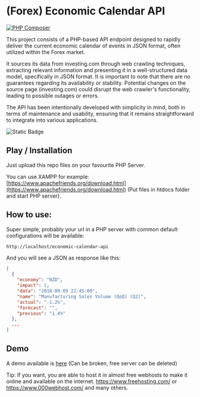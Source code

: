(Forex) Economic Calendar API
==========================
[![PHP Composer](https://github.com/andrevlima/economic-calendar-api/actions/workflows/php.yml/badge.svg?branch=master)](https://github.com/andrevlima/economic-calendar-api/actions/workflows/php.yml)

This project consists of a PHP-based API endpoint designed to rapidly deliver the current economic calendar of events in JSON format, often utilized within the Forex market. 

It sources its data from investing.com through web crawling techniques, extracting relevant information and presenting it in a well-structured data model, specifically in JSON format.
It is important to note that there are no guarantees regarding its availability or stability. Potential changes on the source page (investing.com) could disrupt the web crawler's functionality, leading to possible outages or errors.

The API has been intentionally developed with simplicity in mind, both in terms of maintenance and usability, ensuring that it remains straightforward to integrate into various applications.

![Static Badge](https://img.shields.io/badge/composer-php-blue?logo=php)

## Play / Installation 
Just upload this repo files on your favourite PHP Server.

You can use XAMPP for example: [https://www.apachefriends.org/download.html](https://www.apachefriends.org/download.html)
(Put files in htdocs folder and start PHP server).

## How to use:

Super simple, probably your url in a PHP server with common default configurations will be available:

```
http://localhost/economic-calendar-api
```
And you will see a JSON as response like this:
```json
[
  {
    "economy": "NZD",
    "impact": 1,
    "data": "2018-09-09 22:45:00",
    "name": "Manufacturing Sales Volume (QoQ) (Q2)",
    "actual": "-1.2%",
    "forecast": "",
    "previous": "1.4%"
  },
  ...
]
```

## Demo
A demo available is [here](https://andrevlimawebh.000webhostapp.com/) (Can be broken, free server can be deleted)

Tip: If you want, you are able to host it in almost free webhosts to make it online and available on the internet. 
https://www.freehosting.com/ or https://www.000webhost.com/ and many others.
